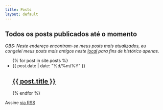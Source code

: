 ```yaml
---
title: Posts
layout: default
---
```


<div class="home">

  <h2 class="page-heading">Todos os posts publicados até o momento</h2>
  <p><em>
  OBS: Neste endereço encontram-se meus posts mais atualizados,
  eu congelei meus posts mais antigos neste
  <a href="http://adlermedrado.com.br/all-posts.html">local</a> para fins
  de histórico apenas.
  </em></p>

  <ul class="post-list">
    {% for post in site.posts %}
      <li>
        <span class="post-meta">{{ post.date | date: "%d/%m/%Y" }}</span>
        <h2>
          <a class="post-link" href="{{ post.url | prepend: site.baseurl }}">{{ post.title }}</a>
        </h2>
      </li>
    {% endfor %}
  </ul>

  <p class="rss-subscribe">Assine <a href="{{ "/feed.xml" | prepend: site.baseurl }}">via RSS</a></p>

</div>
